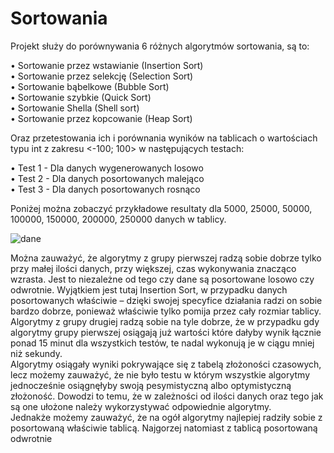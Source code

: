 # Sortowania

Projekt służy do porównywania 6 różnych algorytmów sortowania, są to:<br>

• Sortowanie przez wstawianie (Insertion Sort)<br>
• Sortowanie przez selekcję (Selection Sort)<br>
• Sortowanie bąbelkowe (Bubble Sort)<br>
• Sortowanie szybkie (Quick Sort)<br>
• Sortowanie Shella (Shell sort)<br>
• Sortowanie przez kopcowanie (Heap Sort)<br>

Oraz przetestowania ich i porównania wyników na tablicach o wartościach typu int z zakresu <-100; 100> w następujących testach:<br>

• Test 1 - Dla danych wygenerowanych losowo<br>
• Test 2 - Dla danych posortowanych malejąco<br>
• Test 3 - Dla danych posortowanych rosnąco<br>

Poniżej można zobaczyć przykładowe resultaty dla 5000, 25000, 50000, 100000, 150000, 200000, 250000 danych w tablicy. <br>

![dane](https://i.imgur.com/YyK4Sjt.png)

Można zauważyć, że algorytmy z grupy pierwszej radzą sobie dobrze tylko przy małej ilości danych, przy większej, czas wykonywania znacząco wzrasta. Jest to niezależne od tego czy dane są posortowane losowo czy odwrotnie. Wyjątkiem jest tutaj Insertion Sort, w przypadku danych posortowanych właściwie –  dzięki swojej specyfice działania radzi on sobie bardzo dobrze, ponieważ właściwie tylko pomija przez cały rozmiar tablicy.<br> 
Algorytmy z grupy drugiej radzą sobie na tyle dobrze, że w przypadku gdy algorytmy grupy pierwszej osiągają już wartości które dałyby wynik łącznie ponad 15 minut dla wszystkich testów, te nadal wykonują je w ciągu mniej niż sekundy.<br>
Algorytmy osiągały wyniki pokrywające się z tabelą złożoności czasowych, lecz możemy zauważyć, że nie było testu w którym wszystkie algorytmy jednocześnie osiągnęłyby swoją pesymistyczną albo optymistyczną złożoność. Dowodzi to temu, że w zależności od ilości danych oraz tego jak są one ułożone należy wykorzystywać odpowiednie algorytmy. <br>
Jednakże możemy zauważyć, że  na ogół algorytmy najlepiej radziły sobie z posortowaną właściwie tablicą. Najgorzej natomiast z tablicą posortowaną odwrotnie <br>
